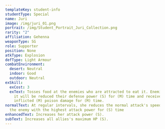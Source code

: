 ```yaml
---
templateKey: student-info
studentType: Special
name: Juri
image: /img/juri_01.png
portrait: /img/Student_Portrait_Juri_Collection.png
rarity: "2"
affiliation: Gehenna
weaponType: SG
role: Supporter
position: None
atkType: Explosion
defType: Light Armour
combatEnvironment:
  desert: Neutral
  indoor: Good
  outdoor: Neutral
exSkill:
  exCost: 3
  exText: Tosses food at the enemies who are attracted to eat it. Enemies who ate
    it will be reduced their defense power (S) for (M) time and receives
    inflicted (M) poison damage for (M) time.
normalText: At regular intervals, she reduces the normal attack's speed (S) of
  the enemy with the highest attack power for (S) time
enhancedText: Increases her attack power (S).
subText: Increases all allies's maximum HP (S).
---
```

